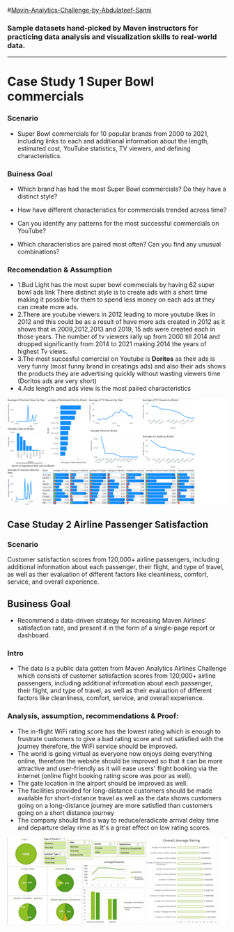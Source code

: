 #[Mavin-Analytics-Challenge-by-Abdulateef-Sanni](https://latsan.github.io/Mavin-Analytics-Challenge-by-Abdulateef-Sanni/)

### Sample datasets hand-picked by Maven instructors for practicing data analysis and visualization skills to real-world data.
----
# Case Study 1 Super Bowl commercials
### Scenario

* Super Bowl commercials for 10 popular brands from 2000 to 2021, including links to each and additional information about the length, estimated cost, YouTube statistics, TV viewers, and defining characteristics.
   
### Buiness Goal
  *  Which brand has had the most Super Bowl commercials? Do they have a distinct style?

  *  How have different characteristics for commercials trended across time?

  *  Can you identify any patterns for the most successful commercials on YouTube?

  *  Which characteristics are paired most often? Can you find any unusual combinations?

### Recomendation & Assumption

* 1.Bud Light has the most super bowl commecials by having 62 super bowl ads link
 There distinct style is to create ads with a short time making it possible for them to spend less money on each ads at they can create more ads.
* 2.There are youtube viewers in 2012 leading to more youtube likes in 2012 and this could be as a result of have more ads created in 2012 as it shows that in 2009,2012,2013 and 2019, 15 ads were created each in those years.
The number of tv viewers rally up from 2000 till 2014 and dropped significantly from 2014 to 2021 making 2014 the years of highest Tv views.
* 3.The most succesful comercial on Youtube is **Doritos** as their ads is very funny (most funny brand in creatings ads) and also their ads shows the products they are advertising quickly without wasting viewers time (Doritos ads are very short)
* 4.Ads length and ads view is the most paired characteristics

![](superbowl.png)

## Case Studay 2 Airline Passenger Satisfaction
### Scenario
Customer satisfaction scores from 120,000+ airline passengers, including additional information about each passenger, their flight, and type of travel, as well as ther evaluation of different factors like cleanliness, comfort, service, and overall experience.

## Business Goal

* Recommend a data-driven strategy for increasing Maven Airlines' satisfaction rate, and present it in the form of a single-page report or dashboard.
   
### Intro
   
 * The data is a public data gotten from Maven Analytics Airlines Challenge which consists of customer satisfaction scores from 120,000+ airline passengers, including additional information about each passenger, their flight, and type of travel, as well as their evaluation of different factors like cleanliness, comfort, service, and overall experience.

 
### Analysis, assumption, recommendations & Proof:

 * The in-flight WiFi rating score has the lowest rating which is enough to frustrate customers to give a bad rating score and not satisfied with the journey therefore, the WiFi service should be improved.
 * The world is going virtual as everyone now enjoys doing everything online, therefore the website should be improved so that it can be more attractive and user-friendly as it will ease users' flight booking via the internet (online flight booking rating score was poor as well).
 * The gate location in the airport should be improved as well.
 * The facilities provided for long-distance customers should be made available for short-distance travel as well as the data shows customers going on a long-distance journey are more satisfied than customers going on a short distance journey
 * The company should find a way to reduce/eradicate arrival delay time and departure delay rime as It's a great effect on low rating scores.

![](1.png)
          

